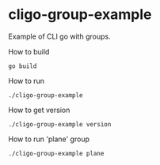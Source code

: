 # cligo-group-example
Example of CLI go with groups.


How to build
```
go build
```

How to run
```
./cligo-group-example 
```

How to get version
```
./cligo-group-example version
```

How to run 'plane' group
```
./cligo-group-example plane
```
